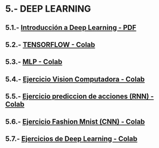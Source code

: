 # 5.- DEEP LEARNING

## 5.1.- [Introducción a Deep Learning - PDF](https://drive.google.com/file/d/1l9nmpYT6CwiW-LsS1FcBGfLNZAMOm8_y/view)

## 5.2.- [TENSORFLOW - Colab](https://colab.research.google.com/drive/16DlQQGE0Mcw3U9wSnn4Ung3XnnzEl5XB)

## 5.3.- [MLP - Colab](https://colab.research.google.com/drive/10CRbmac70omN-wA2Zmew-ZUPQ0ABEpS6)

## 5.4.- [Ejercicio Vision Computadora - Colab](https://colab.research.google.com/drive/10U2wvJ8FLNGoumrsO4vRyRnuITkw04ne)

## 5.5.- [Ejercicio prediccion de acciones (RNN) - Colab](https://colab.research.google.com/drive/1Qffkem93Clxr-SlNNlbioRZXOsHgZHtq)

## 5.6.- [Ejercicio Fashion Mnist (CNN) - Colab](https://colab.research.google.com/drive/15SpZbsOZEG_H9ON3pO_boorCxTVmSU82)

## 5.7.- [Ejercicios de Deep Learning - Colab](https://colab.research.google.com/drive/16DlQQGE0Mcw3U9wSnn4Ung3XnnzEl5XB)

